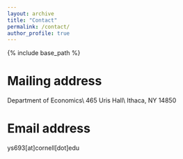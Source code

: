 ```yaml
---
layout: archive
title: "Contact"
permalink: /contact/
author_profile: true
---
```

{% include base_path %}

Mailing address
======
Department of Economics\\
465 Uris Hall\\
Ithaca, NY 14850

Email address
=====
ys693[at]cornell[dot]edu
